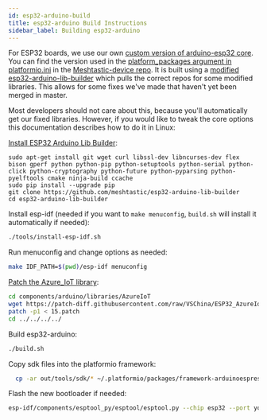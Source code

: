 ```yaml
---
id: esp32-arduino-build
title: esp32-arduino Build Instructions
sidebar_label: Building esp32-arduino
---
```


For ESP32 boards, we use our own [custom version of arduino-esp32 core](https://github.com/meshtastic/arduino-esp32). You can find the version used in the [platform_packages argument in platformio.ini](https://github.com/meshtastic/Meshtastic-device/blob/51646f28eccf0de461ecac7d771e1a39ef33ff43/platformio.ini#L119-L120) in the [Meshtastic-device repo](https://github.com/meshtastic/Meshtastic-device). It is built using a [modified esp32-arduino-lib-builder](https://github.com/meshtastic/esp32-arduino-lib-builder) which pulls the correct repos for some modified libraries. This allows for some fixes we've made that haven't yet been merged in master.

Most developers should not care about this, because you'll automatically get our fixed libraries. However, if you would like to tweak the core options this documentation describes how to do it in Linux:

[Install ESP32 Arduino Lib Builder](https://github.com/meshtastic/esp32-arduino-lib-builder/blob/master/README.md):

```console
sudo apt-get install git wget curl libssl-dev libncurses-dev flex bison gperf python python-pip python-setuptools python-serial python-click python-cryptography python-future python-pyparsing python-pyelftools cmake ninja-build ccache
sudo pip install --upgrade pip
git clone https://github.com/meshtastic/esp32-arduino-lib-builder
cd esp32-arduino-lib-builder
```
Install esp-idf (needed if you want to `make menuconfig`, `build.sh` will install it automatically if needed):

```bash
./tools/install-esp-idf.sh
``` 

Run menuconfig and change options as needed:

```bash
make IDF_PATH=$(pwd)/esp-idf menuconfig
```

[Patch the Azure_IoT library](https://github.com/VSChina/ESP32_AzureIoT_Arduino/pull/15):

```bash
cd components/arduino/libraries/AzureIoT
wget https://patch-diff.githubusercontent.com/raw/VSChina/ESP32_AzureIoT_Arduino/pull/15.patch 
patch -p1 < 15.patch
cd ../../../../
```

Build esp32-arduino:

```bash
./build.sh
```

Copy sdk files into the platformio framework:

```bash
  cp -ar out/tools/sdk/* ~/.platformio/packages/framework-arduinoespressif32/tools/sdk
```

Flash the new bootloader if needed:
 
```bash
esp-idf/components/esptool_py/esptool/esptool.py --chip esp32 --port your_port --baud 921600 --before default_reset --after hard_reset write_flash -z --flash_mode dout --flash_freq 40m --flash_size detect 0x1000 build/bootloader/bootloader.bin
```
